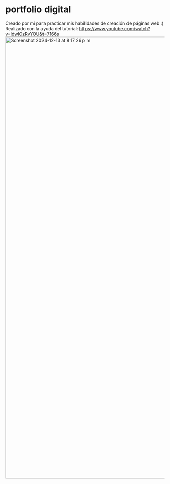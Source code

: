 # portfolio digital
Creado por mi para practicar mis habilidades de creación de páginas web :)
Realizado con la ayuda del tutorial: https://www.youtube.com/watch?v=ldwlOzRvYOU&t=7166s
<img width="1395" alt="Screenshot 2024-12-13 at 8 17 26 p m" src="https://github.com/user-attachments/assets/ea28cad2-15d8-4287-a490-f46512e03125" />
